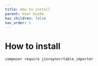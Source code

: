 ```yaml
---
title: How to install
parent: User Guide
has_children: false
nav_order: 1
---
```

# How to install

 ```
 composer require jinraynor/table_importer
```